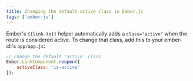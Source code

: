 ```yaml
---
title: Changing the default active class in Ember.js
tags: ['ember-js']
---
```


Ember's `{{link-to}}` helper automatically adds a `class="active"` when the route is considered active. To change that class, add this to your ember-cli's `app/app.js`:

```javascript
// Change the default 'active' class
Ember.LinkComponent.reopen({
	activeClass: 'is-active'
});
```
